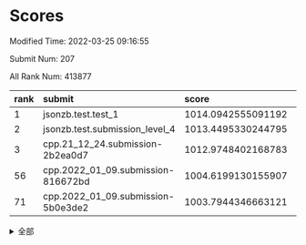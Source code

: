 # Scores

Modified Time: 2022-03-25 09:16:55

Submit Num: 207

All Rank Num: 413877

| rank |               submit               |       score        |       sigma        | pk_num |
| :--- | :--------------------------------- | :----------------- | :----------------- | :----- |
| 1    | jsonzb.test.test_1                 | 1014.0942555091192 | 0.8314994799108125 | 8001   |
| 2    | jsonzb.test.submission_level_4     | 1013.4495330244795 | 0.8001001618833485 | 7999   |
| 3    | cpp.21_12_24.submission-2b2ea0d7   | 1012.9748402168783 | 0.7842814181976063 | 7999   |
| 56   | cpp.2022_01_09.submission-816672bd | 1004.6199130155907 | 0.7338516176555732 | 7996   |
| 71   | cpp.2022_01_09.submission-5b0e3de2 | 1003.7944346663121 | 0.71850853500438   | 8005   |


<details>
<summary>全部</summary>

| rank |                 submit                 |       score        |       sigma        | pk_num |
| :--- | :------------------------------------- | :----------------- | :----------------- | :----- |
| 1    | jsonzb.test.test_1                     | 1014.0942555091192 | 0.8314994799108125 | 8001   |
| 2    | jsonzb.test.submission_level_4         | 1013.4495330244795 | 0.8001001618833485 | 7999   |
| 3    | cpp.21_12_24.submission-2b2ea0d7       | 1012.9748402168783 | 0.7842814181976063 | 7999   |
| 4    | gobigger.level_3.submission_level_3_22 | 1011.2683617630498 | 0.762301064415678  | 7991   |
| 5    | gobigger.level_3.submission_level_3_49 | 1011.180264333718  | 0.7568277295376977 | 7996   |
| 6    | gobigger.level_3.submission_level_3_32 | 1011.1582295463072 | 0.7798944364519503 | 7998   |
| 7    | gobigger.level_3.submission_level_3_11 | 1011.0901719998728 | 0.7665398701054429 | 7998   |
| 8    | gobigger.level_3.submission_level_3_27 | 1010.9491007217655 | 0.7684724633996264 | 8001   |
| 9    | gobigger.level_3.submission_level_3_23 | 1010.8169695620369 | 0.7790349324995343 | 8001   |
| 10   | gobigger.level_3.submission_level_3_30 | 1010.7623888984303 | 0.7738933096973255 | 7999   |
| 11   | gobigger.level_3.submission_level_3_34 | 1010.7163838063818 | 0.7532534724255813 | 7997   |
| 12   | gobigger.level_3.submission_level_3_40 | 1010.6722417936633 | 0.7553588358554169 | 7998   |
| 13   | gobigger.level_3.submission_level_3_10 | 1010.6248396767397 | 0.7454501627869516 | 8000   |
| 14   | gobigger.level_3.submission_level_3_25 | 1010.6111815065993 | 0.7591827188739306 | 7996   |
| 15   | gobigger.level_3.submission_level_3_4  | 1010.5823960543535 | 0.766498894167894  | 7999   |
| 16   | gobigger.level_3.submission_level_3_45 | 1010.5086872904517 | 0.7605139715129502 | 7992   |
| 17   | gobigger.level_3.submission_level_3_3  | 1010.4567387561287 | 0.7784507847404443 | 7995   |
| 18   | gobigger.level_3.submission_level_3_15 | 1010.4194433667722 | 0.7581917231108185 | 7992   |
| 19   | gobigger.level_3.submission_level_3_21 | 1010.2453450506188 | 0.7600965151392444 | 7996   |
| 20   | gobigger.level_3.submission_level_3_13 | 1010.1932586840662 | 0.7468470259325011 | 7999   |
| 21   | gobigger.level_3.submission_level_3_5  | 1010.1733800215396 | 0.7565655774845452 | 8001   |
| 22   | gobigger.level_3.submission_level_3_26 | 1010.1644138747937 | 0.7409858865941162 | 7995   |
| 23   | gobigger.level_3.submission_level_3_39 | 1010.0556266762343 | 0.7534035568343221 | 7995   |
| 24   | gobigger.level_3.submission_level_3_36 | 1009.9804933889959 | 0.7724093891938982 | 7995   |
| 25   | gobigger.level_3.submission_level_3_43 | 1009.891462610878  | 0.7534805187515208 | 8002   |
| 26   | gobigger.level_3.submission_level_3_18 | 1009.8472752667499 | 0.7616848581368795 | 7997   |
| 27   | gobigger.level_3.submission_level_3_8  | 1009.76987351908   | 0.7594316083380974 | 8001   |
| 28   | gobigger.level_3.submission_level_3_28 | 1009.7666168973809 | 0.7612316316165807 | 8000   |
| 29   | gobigger.level_3.submission_level_3_7  | 1009.7601727186444 | 0.7579188391514039 | 8005   |
| 30   | gobigger.level_3.submission_level_3_46 | 1009.7370696669828 | 0.7582055451577507 | 7999   |
| 31   | gobigger.level_3.submission_level_3_24 | 1009.7158476378888 | 0.7458546669848428 | 7996   |
| 32   | gobigger.level_3.submission_level_3_16 | 1009.6910299764638 | 0.7596767088632861 | 7997   |
| 33   | gobigger.level_3.submission_level_3_12 | 1009.6349037499417 | 0.7361580136750975 | 8004   |
| 34   | gobigger.level_3.submission_level_3_35 | 1009.6047710852787 | 0.7716196007655157 | 7996   |
| 35   | gobigger.level_3.submission_level_3_37 | 1009.4876020979787 | 0.7729822618733914 | 7995   |
| 36   | gobigger.level_3.submission_level_3_9  | 1009.4632680423158 | 0.7341747249424847 | 7996   |
| 37   | gobigger.level_3.submission_level_3_47 | 1009.4613905645971 | 0.7666557149724811 | 7999   |
| 38   | gobigger.level_3.submission_level_3_14 | 1009.4379659632222 | 0.7555384634142952 | 7997   |
| 39   | gobigger.level_3.submission_level_3_1  | 1009.3057866148584 | 0.7701195666991341 | 7999   |
| 40   | gobigger.level_3.submission_level_3_6  | 1009.2858100714234 | 0.7310044509375587 | 7996   |
| 41   | gobigger.level_3.submission_level_3_19 | 1009.2847047791518 | 0.7550420934617174 | 7995   |
| 42   | gobigger.level_3.submission_level_3_29 | 1009.151608031357  | 0.7521155496027626 | 7994   |
| 43   | gobigger.level_3.submission_level_3_42 | 1009.0609856172946 | 0.7435585738851705 | 7999   |
| 44   | gobigger.level_3.submission_level_3_44 | 1008.9591708221569 | 0.7690044663467922 | 8001   |
| 45   | gobigger.level_3.submission_level_3_2  | 1008.8816229343096 | 0.7470613592639417 | 8000   |
| 46   | gobigger.level_3.submission_level_3_20 | 1008.8365700570387 | 0.7511789086436691 | 7997   |
| 47   | gobigger.level_3.submission_level_3_41 | 1008.8233520754045 | 0.7460876462851084 | 7997   |
| 48   | gobigger.level_3.submission_level_3_48 | 1008.6622687063084 | 0.7337606347219638 | 7999   |
| 49   | gobigger.level_3.submission_level_3_33 | 1008.6034274340099 | 0.74917017696116   | 7998   |
| 50   | gobigger.level_3.submission_level_3_17 | 1008.326967418877  | 0.7373158506514366 | 7998   |
| 51   | gobigger.level_3.submission_level_3_31 | 1008.2903034634415 | 0.7459880071938328 | 8001   |
| 52   | gobigger.level_3.submission_level_3_0  | 1007.9600684130043 | 0.7427005406488747 | 8001   |
| 53   | gobigger.level_3.submission_level_3_38 | 1007.6093631052515 | 0.7259381722474221 | 7999   |
| 54   | gobigger.level_1.submission_level_1_28 | 1004.741590394704  | 0.7214918922798549 | 7997   |
| 55   | gobigger.level_1.submission_level_1_39 | 1004.6542948268665 | 0.7368255121647758 | 8000   |
| 56   | cpp.2022_01_09.submission-816672bd     | 1004.6199130155907 | 0.7338516176555732 | 7996   |
| 57   | gobigger.level_1.submission_level_1_36 | 1004.4195810994722 | 0.7317891366576146 | 8004   |
| 58   | gobigger.level_1.submission_level_1_0  | 1004.412682794512  | 0.7168062767788353 | 7998   |
| 59   | gobigger.level_1.submission_level_1_14 | 1004.379842197081  | 0.727450172277617  | 7999   |
| 60   | gobigger.level_1.submission_level_1_23 | 1004.247758059173  | 0.7190146167588078 | 8000   |
| 61   | gobigger.level_1.submission_level_1_12 | 1004.2300582949737 | 0.7169755395143006 | 7999   |
| 62   | gobigger.level_1.submission_level_1_47 | 1004.0533252000987 | 0.7117908378169026 | 8003   |
| 63   | gobigger.level_1.submission_level_1_8  | 1004.0349656264666 | 0.7186108721636223 | 8003   |
| 64   | gobigger.level_1.submission_level_1_19 | 1004.03315759038   | 0.7119588264236352 | 7997   |
| 65   | gobigger.level_1.submission_level_1_6  | 1004.0320305653671 | 0.7124306367695835 | 7996   |
| 66   | gobigger.level_1.submission_level_1_2  | 1003.9747623064618 | 0.7013167659184143 | 7997   |
| 67   | gobigger.level_1.submission_level_1_49 | 1003.9332985190615 | 0.7142044904314783 | 7999   |
| 68   | gobigger.level_1.submission_level_1_10 | 1003.9212621612028 | 0.7226235141027486 | 7994   |
| 69   | gobigger.level_1.submission_level_1_16 | 1003.8860708509699 | 0.7179736504892898 | 7998   |
| 70   | gobigger.level_1.submission_level_1_7  | 1003.7980715325887 | 0.7122878774464204 | 7999   |
| 71   | cpp.2022_01_09.submission-5b0e3de2     | 1003.7944346663121 | 0.71850853500438   | 8005   |
| 72   | gobigger.level_1.submission_level_1_15 | 1003.7819032032211 | 0.7290663218383567 | 7995   |
| 73   | gobigger.level_1.submission_level_1_44 | 1003.4860072111128 | 0.7131804938295659 | 7994   |
| 74   | gobigger.level_1.submission_level_1_34 | 1003.4843210481963 | 0.7093310493719854 | 7995   |
| 75   | gobigger.level_1.submission_level_1_45 | 1003.4811061784164 | 0.7145485295261177 | 7999   |
| 76   | gobigger.level_1.submission_level_1_29 | 1003.4772137861345 | 0.7029795656411001 | 8002   |
| 77   | gobigger.level_1.submission_level_1_46 | 1003.3955284376875 | 0.7225365666884782 | 7999   |
| 78   | gobigger.level_1.submission_level_1_4  | 1003.3380645659721 | 0.7115614717491516 | 8001   |
| 79   | gobigger.level_1.submission_level_1_41 | 1003.317683157933  | 0.7159261886125203 | 7995   |
| 80   | gobigger.level_1.submission_level_1_13 | 1003.2836124664396 | 0.7088130319265347 | 7992   |
| 81   | gobigger.level_1.submission_level_1_35 | 1003.2468415989451 | 0.7136412908630535 | 8000   |
| 82   | gobigger.level_1.submission_level_1_26 | 1003.2433627852628 | 0.7204996297412616 | 7997   |
| 83   | gobigger.level_1.submission_level_1_27 | 1003.2380850687722 | 0.7089784920665941 | 8004   |
| 84   | gobigger.level_1.submission_level_1_21 | 1003.1299520639632 | 0.708869133244452  | 7997   |
| 85   | gobigger.level_1.submission_level_1_25 | 1003.1100286293915 | 0.7048036840917111 | 8000   |
| 86   | gobigger.level_1.submission_level_1_37 | 1003.0826572917049 | 0.7104537206281979 | 7994   |
| 87   | gobigger.level_1.submission_level_1_9  | 1003.0549855839082 | 0.7045338340659597 | 8001   |
| 88   | gobigger.level_1.submission_level_1_1  | 1003.0231229634112 | 0.7159154215680053 | 8000   |
| 89   | gobigger.level_1.submission_level_1_38 | 1002.9700930944252 | 0.7021682799572081 | 7995   |
| 90   | gobigger.level_1.submission_level_1_30 | 1002.9457782301052 | 0.7184851197865046 | 8002   |
| 91   | gobigger.level_1.submission_level_1_3  | 1002.9300242328796 | 0.7179839042780239 | 7997   |
| 92   | gobigger.level_1.submission_level_1_24 | 1002.9118220700423 | 0.7128449308950346 | 7999   |
| 93   | gobigger.level_1.submission_level_1_31 | 1002.8896325293842 | 0.7127375891440264 | 7995   |
| 94   | gobigger.level_1.submission_level_1_42 | 1002.8688559037257 | 0.7235526592665551 | 8000   |
| 95   | gobigger.level_1.submission_level_1_5  | 1002.6855002396729 | 0.7058205854976319 | 7995   |
| 96   | gobigger.level_1.submission_level_1_22 | 1002.6316720242539 | 0.7233311213359748 | 7996   |
| 97   | gobigger.level_1.submission_level_1_11 | 1002.5990279652414 | 0.7125387646765299 | 7994   |
| 98   | gobigger.level_1.submission_level_1_20 | 1002.5951875364457 | 0.7108614991359345 | 7998   |
| 99   | gobigger.level_1.submission_level_1_17 | 1002.5533644131507 | 0.711796386328917  | 7999   |
| 100  | gobigger.level_1.submission_level_1_32 | 1002.5176198200651 | 0.7163872339347466 | 7997   |
| 101  | gobigger.level_1.submission_level_1_18 | 1002.4636315428291 | 0.7128808026160435 | 7999   |
| 102  | gobigger.level_1.submission_level_1_48 | 1002.455351326667  | 0.7110697888983527 | 7999   |
| 103  | gobigger.level_1.submission_level_1_40 | 1002.0944958301302 | 0.7134206837979367 | 7993   |
| 104  | gobigger.level_1.submission_level_1_33 | 1002.076396390471  | 0.7110357664444826 | 7995   |
| 105  | gobigger.level_1.submission_level_1_43 | 1001.896866880875  | 0.7202748362244576 | 7996   |
| 106  | gobigger.random.submission_random_24   | 997.784522164797   | 0.7021471419199969 | 7995   |
| 107  | gobigger.random.submission_random_31   | 997.6405933140076  | 0.7070523372099545 | 7996   |
| 108  | gobigger.random.submission_random_30   | 997.5457604353686  | 0.7081743211794445 | 7997   |
| 109  | gobigger.random.submission_random_35   | 996.868604953693   | 0.7144587087047335 | 7998   |
| 110  | gobigger.random.submission_random_41   | 996.6966940008958  | 0.7125497397790905 | 7995   |
| 111  | gobigger.random.submission_random_14   | 996.6906907412325  | 0.7186249985828643 | 7999   |
| 112  | gobigger.random.submission_random_45   | 996.6849837100131  | 0.7173856906164954 | 7999   |
| 113  | gobigger.random.submission_random_21   | 996.6584368127084  | 0.7078432018849677 | 7997   |
| 114  | gobigger.random.submission_random_13   | 996.6531452197315  | 0.7061082007963493 | 7997   |
| 115  | gobigger.random.submission_random_49   | 996.6296483032507  | 0.7176055533206752 | 7999   |
| 116  | gobigger.random.submission_random_43   | 996.59474328123    | 0.6993279478420663 | 7990   |
| 117  | gobigger.random.submission_random_8    | 996.554739887227   | 0.7044775760080662 | 7999   |
| 118  | gobigger.random.submission_random_2    | 996.5052198181605  | 0.713353716449383  | 7997   |
| 119  | gobigger.random.submission_random_40   | 996.4798452974088  | 0.7182455008597702 | 7998   |
| 120  | gobigger.random.submission_random_20   | 996.4605494710029  | 0.7139909048869325 | 7997   |
| 121  | gobigger.random.submission_random_23   | 996.4287971156926  | 0.7087421423683793 | 7999   |
| 122  | gobigger.random.submission_random_5    | 996.4269084105958  | 0.7056571626168255 | 7996   |
| 123  | gobigger.random.submission_random_47   | 996.3848952402584  | 0.7165959622922115 | 7997   |
| 124  | gobigger.random.submission_random_19   | 996.2645162153782  | 0.7170155543134177 | 8003   |
| 125  | gobigger.random.submission_random_33   | 996.1931226470499  | 0.7011087609416085 | 7996   |
| 126  | gobigger.random.submission_random_46   | 996.1719330560361  | 0.7173268588947814 | 7997   |
| 127  | gobigger.random.submission_random_11   | 996.1442436535042  | 0.7095834727152225 | 7998   |
| 128  | gobigger.random.submission_random_7    | 996.1145992918294  | 0.71711166942318   | 7998   |
| 129  | gobigger.random.submission_random_16   | 996.0786592730982  | 0.7155603122867009 | 7999   |
| 130  | gobigger.random.submission_random_18   | 996.0764135911679  | 0.7095169751378118 | 8003   |
| 131  | gobigger.random.submission_random_1    | 995.9384009392411  | 0.7084194579067655 | 7996   |
| 132  | gobigger.random.submission_random_12   | 995.9377887277586  | 0.7129438870683974 | 7996   |
| 133  | gobigger.random.submission_random_3    | 995.9318178051718  | 0.6958714880727385 | 7995   |
| 134  | gobigger.random.submission_random_4    | 995.8721367706258  | 0.7152228676989048 | 7999   |
| 135  | gobigger.random.submission_random_29   | 995.839929938908   | 0.7105229634812816 | 7994   |
| 136  | gobigger.random.submission_random_42   | 995.8319155133739  | 0.7098656021208111 | 7998   |
| 137  | gobigger.random.submission_random_28   | 995.781582985869   | 0.7163600969608864 | 7996   |
| 138  | gobigger.random.submission_random_15   | 995.7801669733104  | 0.7072199225300104 | 7995   |
| 139  | gobigger.random.submission_random_48   | 995.7182202102186  | 0.70333890479012   | 7999   |
| 140  | gobigger.random.submission_random_27   | 995.7099498514359  | 0.7166279304516597 | 7996   |
| 141  | gobigger.random.submission_random_39   | 995.6459201104982  | 0.7211505627480956 | 8003   |
| 142  | gobigger.random.submission_random_17   | 995.5486614587672  | 0.7113932338115015 | 7993   |
| 143  | gobigger.random.submission_random_44   | 995.5355711902763  | 0.7233111294648932 | 7999   |
| 144  | gobigger.random.submission_random_36   | 995.5070422104995  | 0.7242319206911615 | 7997   |
| 145  | gobigger.random.submission_random_10   | 995.3776975878604  | 0.7221835837989398 | 7998   |
| 146  | gobigger.random.submission_random_38   | 995.3408305769618  | 0.7222244579176726 | 8001   |
| 147  | gobigger.random.submission_random_37   | 995.3158303364354  | 0.7001883597265857 | 7999   |
| 148  | gobigger.random.submission_random_26   | 995.1496222368305  | 0.7192103995095019 | 7998   |
| 149  | gobigger.random.submission_random_32   | 995.120770576472   | 0.7295632861718157 | 8000   |
| 150  | gobigger.random.submission_random_0    | 994.8181645464933  | 0.7320705151664353 | 7995   |
| 151  | gobigger.random.submission_random_25   | 994.8020547697603  | 0.7240514689653763 | 7998   |
| 152  | gobigger.random.submission_random_9    | 994.7101436010895  | 0.7136815344654648 | 8000   |
| 153  | gobigger.random.submission_random_22   | 994.661834366128   | 0.7034908835400893 | 7999   |
| 154  | gobigger.level_2.submission_level_2_22 | 994.359837544993   | 0.7373391621215194 | 7999   |
| 155  | gobigger.random.submission_random_34   | 994.2820396140498  | 0.7227872616487789 | 7993   |
| 156  | gobigger.level_2.submission_level_2_6  | 994.2642415006071  | 0.7381882915385218 | 7999   |
| 157  | gobigger.random.submission_random_6    | 994.1925794495146  | 0.7182313894839928 | 7995   |
| 158  | gobigger.level_2.submission_level_2_4  | 993.6075998345149  | 0.7302643470772013 | 7998   |
| 159  | gobigger.level_2.submission_level_2_21 | 993.4667225912854  | 0.7344152089248299 | 7995   |
| 160  | gobigger.level_2.submission_level_2_19 | 993.3713695224807  | 0.7401213193674733 | 7998   |
| 161  | gobigger.level_2.submission_level_2_41 | 993.3157142691782  | 0.7308581663543766 | 7998   |
| 162  | gobigger.level_2.submission_level_2_48 | 993.2222001316482  | 0.7430302428829255 | 7997   |
| 163  | gobigger.level_2.submission_level_2_8  | 993.1514916073626  | 0.73345890193057   | 7999   |
| 164  | gobigger.level_2.submission_level_2_10 | 993.070381217447   | 0.7372481052494162 | 7997   |
| 165  | gobigger.level_2.submission_level_2_42 | 993.0652965891838  | 0.7545502852982376 | 7999   |
| 166  | gobigger.level_2.submission_level_2_30 | 993.0480176299671  | 0.7386687293990429 | 8000   |
| 167  | gobigger.level_2.submission_level_2_20 | 992.9404575247302  | 0.7517032776715642 | 7996   |
| 168  | gobigger.level_2.submission_level_2_31 | 992.874215897406   | 0.7427556866016345 | 7998   |
| 169  | gobigger.level_2.submission_level_2_47 | 992.8675049543617  | 0.7460894420232891 | 7995   |
| 170  | gobigger.level_2.submission_level_2_26 | 992.7578243434956  | 0.7442934912220207 | 7990   |
| 171  | gobigger.level_2.submission_level_2_23 | 992.7290268874794  | 0.7359632945721132 | 7999   |
| 172  | gobigger.level_2.submission_level_2_38 | 992.6168562209085  | 0.7387420831726478 | 7995   |
| 173  | gobigger.level_2.submission_level_2_45 | 992.4735659643526  | 0.7364275692454868 | 8001   |
| 174  | gobigger.level_2.submission_level_2_49 | 992.4435716464233  | 0.7421160738758384 | 7998   |
| 175  | gobigger.level_2.submission_level_2_28 | 992.4210332864469  | 0.7375539221104755 | 7995   |
| 176  | gobigger.level_2.submission_level_2_37 | 992.4039057997998  | 0.7368369596966277 | 7994   |
| 177  | gobigger.level_2.submission_level_2_32 | 992.339915148548   | 0.7289237363469627 | 7995   |
| 178  | gobigger.level_2.submission_level_2_33 | 992.3228208867224  | 0.7462411758876404 | 7991   |
| 179  | gobigger.level_2.submission_level_2_24 | 992.2570677692636  | 0.7317809216636197 | 8001   |
| 180  | gobigger.level_2.submission_level_2_36 | 992.2525429538654  | 0.7505428658654281 | 7995   |
| 181  | gobigger.level_2.submission_level_2_9  | 992.2291972374953  | 0.7402191423328963 | 7999   |
| 182  | gobigger.level_2.submission_level_2_29 | 992.1514620867795  | 0.7527404746407537 | 8000   |
| 183  | gobigger.level_2.submission_level_2_13 | 992.1438125173623  | 0.7361724755684239 | 8000   |
| 184  | gobigger.level_2.submission_level_2_1  | 992.1419213338439  | 0.7572738995870649 | 7998   |
| 185  | gobigger.level_2.submission_level_2_5  | 992.1201341881867  | 0.7273502196101266 | 7999   |
| 186  | gobigger.level_2.submission_level_2_2  | 992.0723623000468  | 0.7623071914772344 | 7992   |
| 187  | gobigger.level_2.submission_level_2_39 | 992.062967956505   | 0.7665320922066268 | 7995   |
| 188  | gobigger.level_2.submission_level_2_18 | 992.0182110025286  | 0.752404307815121  | 7999   |
| 189  | gobigger.level_2.submission_level_2_3  | 992.0085634245447  | 0.7460834055742319 | 8001   |
| 190  | gobigger.level_2.submission_level_2_27 | 991.9694119745466  | 0.7617256171503384 | 7995   |
| 191  | gobigger.level_2.submission_level_2_46 | 991.9145283979659  | 0.7660831146583622 | 8001   |
| 192  | gobigger.level_2.submission_level_2_0  | 991.8393150575612  | 0.7545069142742514 | 7998   |
| 193  | gobigger.level_2.submission_level_2_16 | 991.75438116772    | 0.7394236032187976 | 8005   |
| 194  | gobigger.level_2.submission_level_2_35 | 991.6381326242592  | 0.7503200390379265 | 7994   |
| 195  | gobigger.level_2.submission_level_2_17 | 991.4998512842847  | 0.7576253003705321 | 7996   |
| 196  | gobigger.level_2.submission_level_2_7  | 991.3670306785963  | 0.801282784264938  | 7993   |
| 197  | gobigger.level_2.submission_level_2_40 | 991.3668037362161  | 0.7426599136674169 | 7994   |
| 198  | gobigger.level_2.submission_level_2_44 | 991.3571474910484  | 0.7670212710352174 | 8002   |
| 199  | gobigger.level_2.submission_level_2_12 | 991.3391227629775  | 0.7658806924402518 | 7995   |
| 200  | gobigger.level_2.submission_level_2_14 | 991.1406682470863  | 0.7769170356241574 | 7998   |
| 201  | gobigger.level_2.submission_level_2_34 | 991.0498990541125  | 0.7566480254611647 | 7994   |
| 202  | gobigger.level_2.submission_level_2_15 | 990.9695379663608  | 0.7494627978731032 | 7992   |
| 203  | gobigger.level_2.submission_level_2_43 | 990.8919423941886  | 0.7491790663170556 | 7997   |
| 204  | gobigger.level_2.submission_level_2_25 | 990.8499473554832  | 0.7505834604227143 | 8000   |
| 205  | gobigger.level_2.submission_level_2_11 | 990.7205347669425  | 0.7534278948576177 | 7998   |
| 206  | gobigger.none.submission_none_0        | 979.6733423328343  | 1.236966142768679  | 8001   |
| 207  | gobigger.none.submission_none_1        | 975.7485595677333  | 1.5333233533242154 | 7993   |

</details>